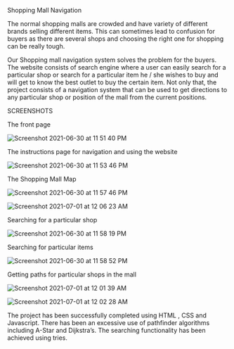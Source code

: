 Shopping Mall Navigation 

The normal shopping malls are crowded and have variety of different brands selling different items. This can sometimes lead to confusion for buyers as there are several shops and choosing the right one for shopping can be really tough. 

Our Shopping mall navigation system solves the problem for the buyers. The website consists of search engine where a user can easily search for a particular shop or search for a particular item he / she wishes to buy and will get to know the best outlet to buy the certain item. Not only that, the project consists of a navigation system that can be used to get directions to any particular shop or position of the mall from the current positions.

SCREENSHOTS

 The front page 
 
![Screenshot 2021-06-30 at 11 51 40 PM](https://user-images.githubusercontent.com/78142846/124015501-60937b80-da02-11eb-8962-2c14655b004c.png)
 
The instructions page for navigation and using the website
 
![Screenshot 2021-06-30 at 11 53 46 PM](https://user-images.githubusercontent.com/78142846/124015587-77d26900-da02-11eb-89c2-7774ca81c7b4.png)

The Shopping Mall Map
 
![Screenshot 2021-06-30 at 11 57 46 PM](https://user-images.githubusercontent.com/78142846/124015632-84ef5800-da02-11eb-9704-2938044ea12c.png)

![Screenshot 2021-07-01 at 12 06 23 AM](https://user-images.githubusercontent.com/78142846/124015673-8d479300-da02-11eb-9665-0c2be04dddfa.png)

Searching for a particular shop

![Screenshot 2021-06-30 at 11 58 19 PM](https://user-images.githubusercontent.com/78142846/124015717-96d0fb00-da02-11eb-9446-61e2c7968ab5.png)

Searching for particular items
 
![Screenshot 2021-06-30 at 11 58 52 PM](https://user-images.githubusercontent.com/78142846/124015779-a18b9000-da02-11eb-96ae-1cb03adedbf4.png)

Getting paths for particular shops in the mall

![Screenshot 2021-07-01 at 12 01 39 AM](https://user-images.githubusercontent.com/78142846/124015893-b2d49c80-da02-11eb-8cdf-91819bc5f9f4.png)

![Screenshot 2021-07-01 at 12 02 28 AM](https://user-images.githubusercontent.com/78142846/124015943-ba944100-da02-11eb-9035-9732fe3efb01.png)

 
The project has been successfully completed using HTML , CSS and Javascript.
There has been an excessive use of pathfinder algorithms including A-Star and Dijkstra’s.
The searching functionality has been achieved using tries.
